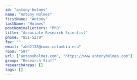 ```yaml
---
id: "antony-holmes"
name: "Antony Holmes"
firstName: "Antony"
lastName: "Holmes"
postNominalLetters: "PhD"
title: "Associate Research Scientist"
phone: "851-5270"
fax: ""
email: "abh2138@cumc.columbia.edu"
room: "507"
url: ["antonyholmes.com", "https://www.antonyholmes.com"]
group: "Research Staff"
researchAreas: []
tags: []
---
```

